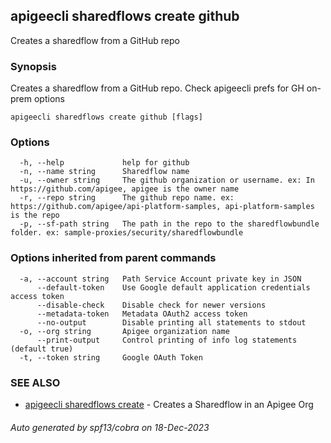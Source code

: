 ## apigeecli sharedflows create github

Creates a sharedflow from a GitHub repo

### Synopsis

Creates a sharedflow from a GitHub repo. Check apigeecli prefs for GH on-prem options

```
apigeecli sharedflows create github [flags]
```

### Options

```
  -h, --help             help for github
  -n, --name string      Sharedflow name
  -u, --owner string     The github organization or username. ex: In https://github.com/apigee, apigee is the owner name
  -r, --repo string      The github repo name. ex: https://github.com/apigee/api-platform-samples, api-platform-samples is the repo
  -p, --sf-path string   The path in the repo to the sharedflowbundle folder. ex: sample-proxies/security/sharedflowbundle
```

### Options inherited from parent commands

```
  -a, --account string   Path Service Account private key in JSON
      --default-token    Use Google default application credentials access token
      --disable-check    Disable check for newer versions
      --metadata-token   Metadata OAuth2 access token
      --no-output        Disable printing all statements to stdout
  -o, --org string       Apigee organization name
      --print-output     Control printing of info log statements (default true)
  -t, --token string     Google OAuth Token
```

### SEE ALSO

* [apigeecli sharedflows create](apigeecli_sharedflows_create.md)	 - Creates a Sharedflow in an Apigee Org

###### Auto generated by spf13/cobra on 18-Dec-2023

